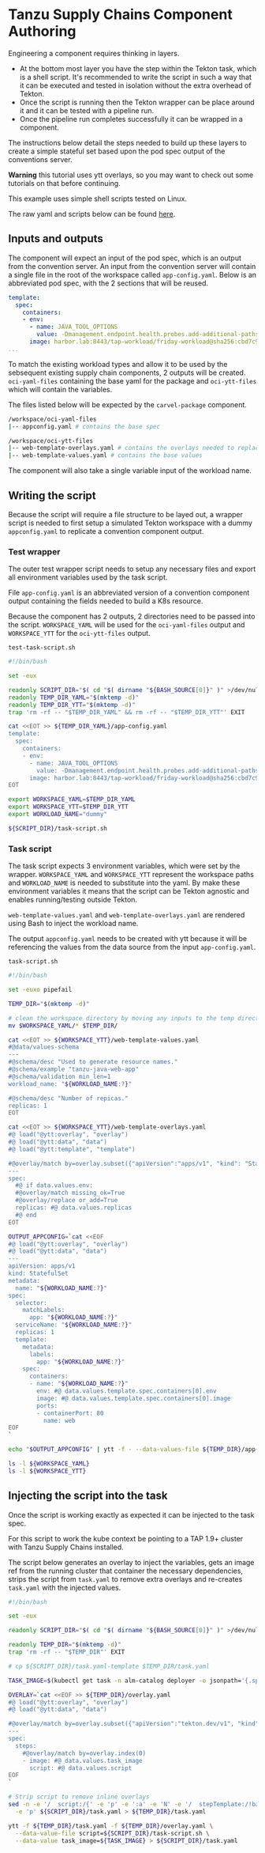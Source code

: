 # Tanzu Supply Chains Component Authoring

Engineering a component requires thinking in layers. 

- At the bottom most layer you have the step within the Tekton task, which is a shell script. It's recommended to write the script in such a way that it can be executed and tested in isolation without the extra overhead of Tekton. 
- Once the script is running then the Tekton wrapper can be place around it and it can be tested with a pipeline run.
- Once the pipeline run completes successfully it can be wrapped in a component.

The instructions below detail the steps needed to build up these layers to create a simple stateful set based upon the pod spec output of the conventions server.

**Warning** this tutorial uses ytt overlays, so you may want to check out some tutorials on that before continuing.

This example uses simple shell scripts tested on Linux.

The raw yaml and scripts below can be found [here](./component-authoring-example/).

## Inputs and outputs

The component will expect an input of the pod spec, which is an output from the convention server. An input from the convention server will contain a single file in the root of the workspace called `app-config.yaml`. Below is an abbreviated pod spec, with the 2 sections that will be reused.

```yaml
template:
  spec:
    containers:
    - env:
      - name: JAVA_TOOL_OPTIONS
        value: -Dmanagement.endpoint.health.probes.add-additional-paths="true" -Dmanagement.health.probes.enabled="true" -Dserver.port="8080" -Dserver.shutdown.grace-period="24s"
      image: harbor.lab:8443/tap-workload/friday-workload@sha256:cbd7c9d033f3b4a3ed5faf23a02e69bcfc9443ab405c49d9433d9af656b1eedd
...
```

To match the existing workload types and allow it to be used by the sebsequent existing supply chain components, 2 outputs will be created. `oci-yaml-files` containing the base yaml for the package and `oci-ytt-files` which will contain the variables.

The files listed below will be expected by the `carvel-package` component.

```sh
/workspace/oci-yaml-files
|-- appconfig.yaml # contains the base spec

/workspace/oci-ytt-files
|-- web-template-overlays.yaml # contains the overlays needed to replace values in appconfig.yaml
|-- web-template-values.yaml # contains the base values
```

The component will also take a single variable input of the workload name.

## Writing the script

Because the script will require a file structure to be layed out, a wrapper script is needed to first setup a simulated Tekton workspace with a dummy `appconfig.yaml` to replicate a convention component output.

### Test wrapper

The outer test wrapper script needs to setup any necessary files and export all environment variables used by the task script.

File `app-config.yaml` is an abbreviated version of a convention component output containing the fields needed to build a K8s resource.

Because the component has 2 outputs, 2 directories need to be passed into the script. `WORKSPACE_YAML` will be used for the `oci-yaml-files` output and `WORKSPACE_YTT` for the `oci-ytt-files` output.

`test-task-script.sh`
```sh
#!/bin/bash

set -eux

readonly SCRIPT_DIR="$( cd "$( dirname "${BASH_SOURCE[0]}" )" >/dev/null 2>&1 && pwd )"
readonly TEMP_DIR_YAML="$(mktemp -d)"
readonly TEMP_DIR_YTT="$(mktemp -d)"
trap 'rm -rf -- "$TEMP_DIR_YAML" && rm -rf -- "$TEMP_DIR_YTT"' EXIT

cat <<EOT >> ${TEMP_DIR_YAML}/app-config.yaml
template:
  spec:
    containers:
    - env:
      - name: JAVA_TOOL_OPTIONS
        value: -Dmanagement.endpoint.health.probes.add-additional-paths="true" -Dmanagement.health.probes.enabled="true" -Dserver.port="8080" -Dserver.shutdown.grace-period="24s"
      image: harbor.lab:8443/tap-workload/friday-workload@sha256:cbd7c9d033f3b4a3ed5faf23a02e69bcfc9443ab405c49d9433d9af656b1eedd
EOT

export WORKSPACE_YAML=$TEMP_DIR_YAML
export WORKSPACE_YTT=$TEMP_DIR_YTT
export WORKLOAD_NAME="dummy"

${SCRIPT_DIR}/task-script.sh
```

### Task script

The task script expects 3 environment variables, which were set by the wrapper. `WORKSPACE_YAML` and `WORKSPACE_YTT` represent the workspace paths and `WORKLOAD_NAME` is needed to substitute into the yaml. By make these environment variables it means that the script can be Tekton agnostic and enables running/testing outside Tekton.

`web-template-values.yaml` and `web-template-overlays.yaml` are rendered using Bash to inject the workload name.

The output `appconfig.yaml` needs to be created with ytt because it will be referencing the values from the data source from the input `app-config.yaml`.

`task-script.sh`
```sh
#!/bin/bash

set -euxo pipefail

TEMP_DIR="$(mktemp -d)"

# clean the workspace directory by moving any inputs to the temp directory
mv $WORKSPACE_YAML/* $TEMP_DIR/

cat <<EOT >> ${WORKSPACE_YTT}/web-template-values.yaml
#@data/values-schema
---
#@schema/desc "Used to generate resource names."
#@schema/example "tanzu-java-web-app"
#@schema/validation min_len=1
workload_name: "${WORKLOAD_NAME:?}"

#@schema/desc "Number of repicas."
replicas: 1
EOT

cat <<EOT >> ${WORKSPACE_YTT}/web-template-overlays.yaml
#@ load("@ytt:overlay", "overlay")
#@ load("@ytt:data", "data")
#@ load("@ytt:template", "template")

#@overlay/match by=overlay.subset({"apiVersion":"apps/v1", "kind": "StatefulSet"})
---
spec:
  #@ if data.values.env:
  #@overlay/match missing_ok=True
  #@overlay/replace or_add=True
  replicas: #@ data.values.replicas
  #@ end
EOT

OUTPUT_APPCONFIG=`cat <<EOF
#@ load("@ytt:overlay", "overlay")
#@ load("@ytt:data", "data")
---
apiVersion: apps/v1
kind: StatefulSet
metadata:
  name: "${WORKLOAD_NAME:?}"
spec:
  selector:
    matchLabels:
      app: "${WORKLOAD_NAME:?}"
  serviceName: "${WORKLOAD_NAME:?}"
  replicas: 1
  template:
    metadata:
      labels:
        app: "${WORKLOAD_NAME:?}"
    spec:
      containers:
      - name: "${WORKLOAD_NAME:?}"
        env: #@ data.values.template.spec.containers[0].env
        image: #@ data.values.template.spec.containers[0].image
        ports:
        - containerPort: 80
          name: web
EOF
`

echo "$OUTPUT_APPCONFIG" | ytt -f - --data-values-file ${TEMP_DIR}/app-config.yaml > ${WORKSPACE_YAML}/appconfig.yaml

ls -l ${WORKSPACE_YAML}
ls -l ${WORKSPACE_YTT}
```


## Injecting the script into the task

Once the script is working exactly as expected it can be injected to the task spec.

For this script to work the kube context be pointing to a TAP 1.9+ cluster with Tanzu Supply Chains installed.

The script below generates an overlay to inject the variables, gets an image ref from the running cluster that container the necessary dependencies, strips the script from `task.yaml` to remove extra overlays and re-creates `task.yaml` with the injected values.

```sh
#!/bin/bash

set -eux

readonly SCRIPT_DIR="$( cd "$( dirname "${BASH_SOURCE[0]}" )" >/dev/null 2>&1 && pwd )"

readonly TEMP_DIR="$(mktemp -d)"
trap 'rm -rf -- "$TEMP_DIR"' EXIT

# cp ${SCRIPT_DIR}/task.yaml-template $TEMP_DIR/task.yaml

TASK_IMAGE=$(kubectl get task -n alm-catalog deployer -o jsonpath='{.spec.steps[0].image}')

OVERLAY=`cat <<EOF >> ${TEMP_DIR}/overlay.yaml
#@ load("@ytt:overlay", "overlay")
#@ load("@ytt:data", "data")

#@overlay/match by=overlay.subset({"apiVersion":"tekton.dev/v1", "kind": "Task"})
---
spec:
  steps:
    #@overlay/match by=overlay.index(0)
    - image: #@ data.values.task_image
      script: #@ data.values.script
EOF
`

# Strip script to remove inline overlays
sed -n -e '/  script:/{' -e 'p' -e ':a' -e 'N' -e '/  stepTemplate:/!ba' -e 's/.*\n//' -e '}' \
  -e 'p' ${SCRIPT_DIR}/task.yaml > ${TEMP_DIR}/task.yaml

ytt -f ${TEMP_DIR}/task.yaml -f ${TEMP_DIR}/overlay.yaml \
  --data-value-file script=${SCRIPT_DIR}/task-script.sh \
  --data-value task_image=${TASK_IMAGE} > ${SCRIPT_DIR}/task.yaml
```